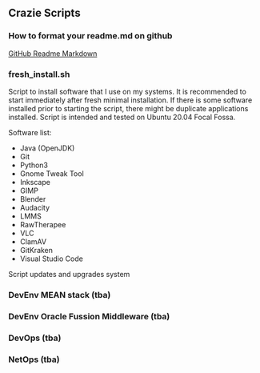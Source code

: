 ## Crazie Scripts

### How to format your readme.md on github
[GitHub Readme Markdown](https://guides.github.com/features/mastering-markdown/)

### fresh_install.sh
Script to install software that I use on my systems.
It is recommended to start immediately after fresh minimal installation.
If there is some software installed prior to starting the script, there might be duplicate applications installed.
Script is intended and tested on Ubuntu 20.04 Focal Fossa.

Software list:
- Java (OpenJDK)
- Git
- Python3
- Gnome Tweak Tool
- Inkscape
- GIMP
- Blender
- Audacity
- LMMS
- RawTherapee
- VLC
- ClamAV
- GitKraken
- Visual Studio Code

Script updates and upgrades system

### DevEnv MEAN stack (tba)

### DevEnv Oracle Fussion Middleware (tba)

### DevOps (tba)

### NetOps (tba)
